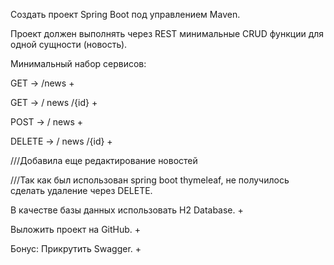 Создать проект Spring Boot под управлением Maven.

Проект должен выполнять через REST минимальные CRUD функции для одной сущности (новость).

Минимальный набор сервисов:

GET -> /news + 

GET -> / news /{id} +

POST -> / news + 

DELETE -> / news /{id} + 

///Добавила еще редактирование новостей

///Так как был использован spring boot thymeleaf, не получилось сделать удаление через DELETE.

В качестве базы данных использовать H2 Database. + 

Выложить проект на GitHub. + 

Бонус: Прикрутить Swagger. +

